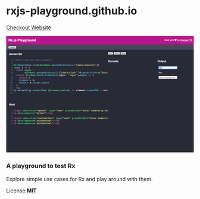 # rxjs-playground.github.io

[Checkout Website](rxjs-playground.github.io)

![Rxjs playground Screenshot](assets/screenshot.png "Title")


### A playground to test Rx




Explore simple use cases for Rx and play around with them. 

License 
**MIT**
